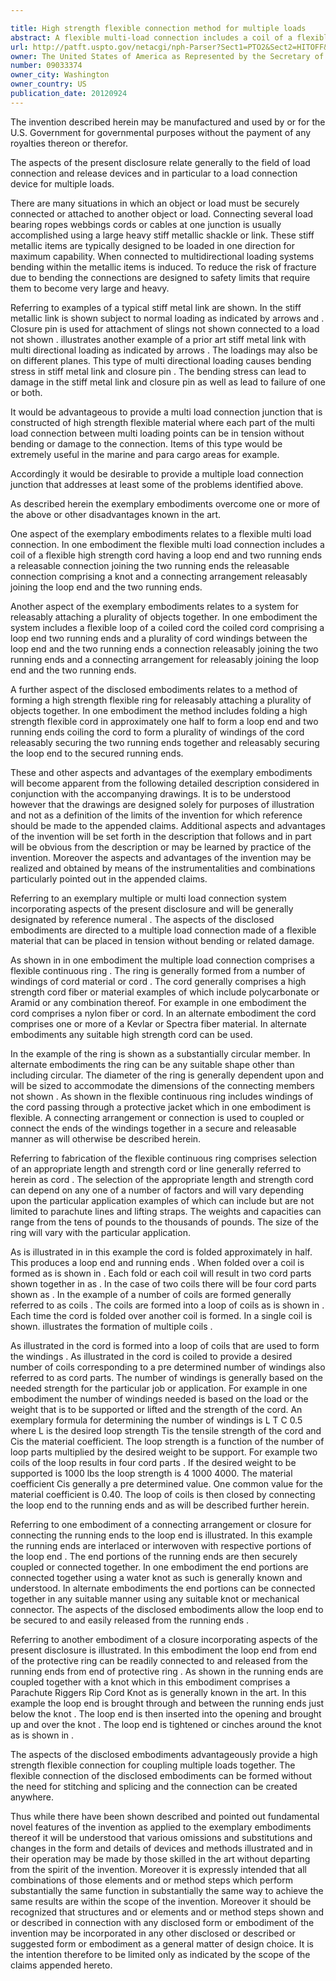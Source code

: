 ```yaml
---

title: High strength flexible connection method for multiple loads
abstract: A flexible multi-load connection includes a coil of a flexible high strength cord having a loop end and two running ends, a releasable connection joining the two running ends, the releasable connection comprising a knot, and a connecting arrangement releasably joining the loop end and the two running ends.
url: http://patft.uspto.gov/netacgi/nph-Parser?Sect1=PTO2&Sect2=HITOFF&p=1&u=%2Fnetahtml%2FPTO%2Fsearch-adv.htm&r=1&f=G&l=50&d=PALL&S1=09033374&OS=09033374&RS=09033374
owner: The United States of America as Represented by the Secretary of the Navy
number: 09033374
owner_city: Washington
owner_country: US
publication_date: 20120924
---
```

The invention described herein may be manufactured and used by or for the U.S. Government for governmental purposes without the payment of any royalties thereon or therefor.

The aspects of the present disclosure relate generally to the field of load connection and release devices and in particular to a load connection device for multiple loads.

There are many situations in which an object or load must be securely connected or attached to another object or load. Connecting several load bearing ropes webbings cords or cables at one junction is usually accomplished using a large heavy stiff metallic shackle or link. These stiff metallic items are typically designed to be loaded in one direction for maximum capability. When connected to multidirectional loading systems bending within the metallic items is induced. To reduce the risk of fracture due to bending the connections are designed to safety limits that require them to become very large and heavy.

Referring to examples of a typical stiff metal link are shown. In the stiff metallic link is shown subject to normal loading as indicated by arrows and . Closure pin is used for attachment of slings not shown connected to a load not shown . illustrates another example of a prior art stiff metal link with multi directional loading as indicated by arrows . The loadings may also be on different planes. This type of multi directional loading causes bending stress in stiff metal link and closure pin . The bending stress can lead to damage in the stiff metal link and closure pin as well as lead to failure of one or both.

It would be advantageous to provide a multi load connection junction that is constructed of high strength flexible material where each part of the multi load connection between multi loading points can be in tension without bending or damage to the connection. Items of this type would be extremely useful in the marine and para cargo areas for example.

Accordingly it would be desirable to provide a multiple load connection junction that addresses at least some of the problems identified above.

As described herein the exemplary embodiments overcome one or more of the above or other disadvantages known in the art.

One aspect of the exemplary embodiments relates to a flexible multi load connection. In one embodiment the flexible multi load connection includes a coil of a flexible high strength cord having a loop end and two running ends a releasable connection joining the two running ends the releasable connection comprising a knot and a connecting arrangement releasably joining the loop end and the two running ends.

Another aspect of the exemplary embodiments relates to a system for releasably attaching a plurality of objects together. In one embodiment the system includes a flexible loop of a coiled cord the coiled cord comprising a loop end two running ends and a plurality of cord windings between the loop end and the two running ends a connection releasably joining the two running ends and a connecting arrangement for releasably joining the loop end and the two running ends.

A further aspect of the disclosed embodiments relates to a method of forming a high strength flexible ring for releasably attaching a plurality of objects together. In one embodiment the method includes folding a high strength flexible cord in approximately one half to form a loop end and two running ends coiling the cord to form a plurality of windings of the cord releasably securing the two running ends together and releasably securing the loop end to the secured running ends.

These and other aspects and advantages of the exemplary embodiments will become apparent from the following detailed description considered in conjunction with the accompanying drawings. It is to be understood however that the drawings are designed solely for purposes of illustration and not as a definition of the limits of the invention for which reference should be made to the appended claims. Additional aspects and advantages of the invention will be set forth in the description that follows and in part will be obvious from the description or may be learned by practice of the invention. Moreover the aspects and advantages of the invention may be realized and obtained by means of the instrumentalities and combinations particularly pointed out in the appended claims.

Referring to an exemplary multiple or multi load connection system incorporating aspects of the present disclosure and will be generally designated by reference numeral . The aspects of the disclosed embodiments are directed to a multiple load connection made of a flexible material that can be placed in tension without bending or related damage.

As shown in in one embodiment the multiple load connection comprises a flexible continuous ring . The ring is generally formed from a number of windings of cord material or cord . The cord generally comprises a high strength cord fiber or material examples of which include polycarbonate or Aramid or any combination thereof. For example in one embodiment the cord comprises a nylon fiber or cord. In an alternate embodiment the cord comprises one or more of a Kevlar or Spectra fiber material. In alternate embodiments any suitable high strength cord can be used.

In the example of the ring is shown as a substantially circular member. In alternate embodiments the ring can be any suitable shape other than including circular. The diameter of the ring is generally dependent upon and will be sized to accommodate the dimensions of the connecting members not shown . As shown in the flexible continuous ring includes windings of the cord passing through a protective jacket which in one embodiment is flexible. A connecting arrangement or connection is used to coupled or connect the ends of the windings together in a secure and releasable manner as will otherwise be described herein.

Referring to fabrication of the flexible continuous ring comprises selection of an appropriate length and strength cord or line generally referred to herein as cord . The selection of the appropriate length and strength cord can depend on any one of a number of factors and will vary depending upon the particular application examples of which can include but are not limited to parachute lines and lifting straps. The weights and capacities can range from the tens of pounds to the thousands of pounds. The size of the ring will vary with the particular application.

As is illustrated in in this example the cord is folded approximately in half. This produces a loop end and running ends . When folded over a coil is formed as is shown in . Each fold or each coil will result in two cord parts shown together in as . In the case of two coils there will be four cord parts shown as . In the example of a number of coils are formed generally referred to as coils . The coils are formed into a loop of coils as is shown in . Each time the cord is folded over another coil is formed. In a single coil is shown. illustrates the formation of multiple coils .

As illustrated in the cord is formed into a loop of coils that are used to form the windings . As illustrated in the cord is coiled to provide a desired number of coils corresponding to a pre determined number of windings also referred to as cord parts. The number of windings is generally based on the needed strength for the particular job or application. For example in one embodiment the number of windings needed is based on the load or the weight that is to be supported or lifted and the strength of the cord. An exemplary formula for determining the number of windings is L T C 0.5 where L is the desired loop strength Tis the tensile strength of the cord and Cis the material coefficient. The loop strength is a function of the number of loop parts multiplied by the desired weight to be support. For example two coils of the loop results in four cord parts . If the desired weight to be supported is 1000 lbs the loop strength is 4 1000 4000. The material coefficient Cis generally a pre determined value. One common value for the material coefficient is 0.40. The loop of coils is then closed by connecting the loop end to the running ends and as will be described further herein.

Referring to one embodiment of a connecting arrangement or closure for connecting the running ends to the loop end is illustrated. In this example the running ends are interlaced or interwoven with respective portions of the loop end . The end portions of the running ends are then securely coupled or connected together. In one embodiment the end portions are connected together using a water knot as such is generally known and understood. In alternate embodiments the end portions can be connected together in any suitable manner using any suitable knot or mechanical connector. The aspects of the disclosed embodiments allow the loop end to be secured to and easily released from the running ends .

Referring to another embodiment of a closure incorporating aspects of the present disclosure is illustrated. In this embodiment the loop end from end of the protective ring can be readily connected to and released from the running ends from end of protective ring . As shown in the running ends are coupled together with a knot which in this embodiment comprises a Parachute Riggers Rip Cord Knot as is generally known in the art. In this example the loop end is brought through and between the running ends just below the knot . The loop end is then inserted into the opening and brought up and over the knot . The loop end is tightened or cinches around the knot as is shown in .

The aspects of the disclosed embodiments advantageously provide a high strength flexible connection for coupling multiple loads together. The flexible connection of the disclosed embodiments can be formed without the need for stitching and splicing and the connection can be created anywhere.

Thus while there have been shown described and pointed out fundamental novel features of the invention as applied to the exemplary embodiments thereof it will be understood that various omissions and substitutions and changes in the form and details of devices and methods illustrated and in their operation may be made by those skilled in the art without departing from the spirit of the invention. Moreover it is expressly intended that all combinations of those elements and or method steps which perform substantially the same function in substantially the same way to achieve the same results are within the scope of the invention. Moreover it should be recognized that structures and or elements and or method steps shown and or described in connection with any disclosed form or embodiment of the invention may be incorporated in any other disclosed or described or suggested form or embodiment as a general matter of design choice. It is the intention therefore to be limited only as indicated by the scope of the claims appended hereto.

